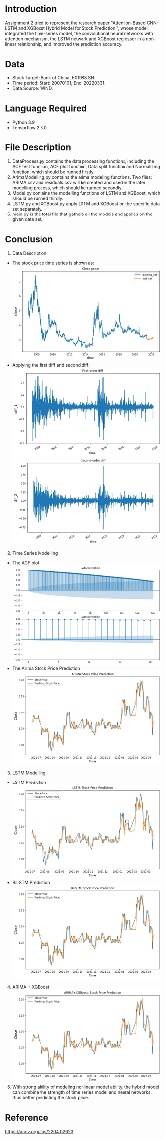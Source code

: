# Introduction
Assignment 2 tried to represent the research paper "Attention-Based CNN-LSTM and XGBoost Hybrid Model for Stock Prediction.", whose model integrated the time-series model, the convolutional neural networks with attention mechanism, the LSTM network and XGBoost regressor in a non-linear relationship, and improved the prediction accuracy.
# Data
* Stock Target: Bank of China, 601988.SH.
* Time period: Start: 20070101, End: 20220331.
* Data Source: WIND.
# Language Required
* Python 3.9
* Tensorflow 2.8.0
# File Description
1. DataProcess.py contains the data processing functions, including the ACF test function, ACF plot function, Data split function and Normalizing function, which should be runned firstly.
2. ArimaModelling.py contains the arima modeling functions. Two files: ARIMA.csv and residuals.csv will be created and used in the later modelling process, which should be runned secondly.
3. Model.py contains the modelling functions of LSTM and XGBoost, which should be runned thirdly.
4. LSTM.py and XGBoost.py apply LSTM and XGBoost on the specific data set separately.
5. main.py is the total file that gathers all the models and applies on the given data set.
# Conclusion
1. Data Description
* The stock price time series is shown as:
![ClosePrice](Figures/ClosePrice.png)
* Applying the first diff and second diff:
![FirstOrderDiff](Figures/FirstOrderDiff.png)
![SecondOrderDiff](Figures/SecondOrderDiff.png)
2. Time Series Modelling
* The ACF plot
![ACF](Figures/ACF.png)
* The Arima Stock Price Prediction
![Arima](Figures/ARIMAStockPrediction.png)
3. LSTM Modelling
* LSTM Prediction
![LSTM](Figures/LSTM.png)
* BiLSTM Prediction
![LSTM](Figures/BiLSTM.png)
4. ARIMA + XGBoost
![XGBoost](Figures/ARIMA+XGBoost.png)
5. With strong ability of modeling nonlinear model ability, the hybrid model can combine the strength of time series model and neural networks, thus better predicting the stock price.
# Reference
https://arxiv.org/abs/2204.02623
